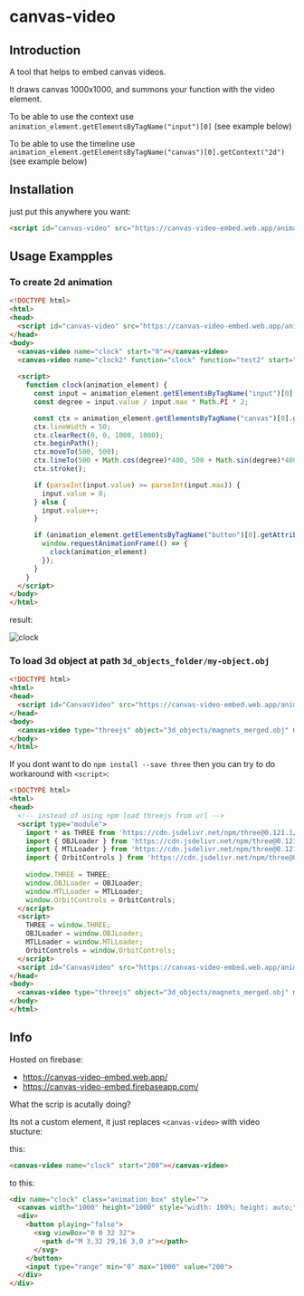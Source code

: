 # canvas-video

## Introduction

A tool that helps to embed canvas videos.

It draws canvas 1000x1000, and summons your function with the video element.

To be able to use the context use `animation_element.getElementsByTagName("input")[0]` (see example below)

To be able to use the timeline use `animation_element.getElementsByTagName("canvas")[0].getContext("2d")` (see example below)

## Installation

just put this anywhere you want:
```html
<script id="canvas-video" src="https://canvas-video-embed.web.app/animation.js"></script>
```

## Usage Exampples
### To create 2d animation
```html
<!DOCTYPE html>
<html>
<head>
  <script id="canvas-video" src="https://canvas-video-embed.web.app/animation.js"></script>
</head>
<body>
  <canvas-video name="clock" start="0"></canvas-video>
  <canvas-video name="clock2" function="clock" function="test2" start="0"></canvas-video>
  
  <script>
    function clock(animation_element) {
      const input = animation_element.getElementsByTagName("input")[0];
      const degree = input.value / input.max * Math.PI * 2;

      const ctx = animation_element.getElementsByTagName("canvas")[0].getContext("2d");
      ctx.lineWidth = 50;
      ctx.clearRect(0, 0, 1000, 1000);
      ctx.beginPath();
      ctx.moveTo(500, 500);
      ctx.lineTo(500 + Math.cos(degree)*400, 500 + Math.sin(degree)*400);
      ctx.stroke();

      if (parseInt(input.value) >= parseInt(input.max)) {
        input.value = 0;
      } else {
        input.value++;
      }

      if (animation_element.getElementsByTagName("button")[0].getAttribute("playing") == "true") {
        window.requestAnimationFrame(() => {
          clock(animation_element)
        });
      }
    }
  </script>
</body>
</html>
```
result:

![clock](https://user-images.githubusercontent.com/53610738/159015772-1e691bb7-be66-4dd3-aed9-41a2b003cc35.PNG)

### To load 3d object at path `3d_objects_folder/my-object.obj`
```html
<!DOCTYPE html>
<html>
<head>
  <script id="CanvasVideo" src="https://canvas-video-embed.web.app/animation.js"></script>
</head>
<body>
  <canvas-video type="threejs" object="3d_objects/magnets_merged.obj" material="3d_objects/magnets_merged.mtl" scale="0.4"></canvas-video>
</body>
</html>
```

If you dont want to do `npm install --save three` then you can try to do workaround with `<script>`:
```html
<!DOCTYPE html>
<html>
<head>
  <!-- instead of using npm load threejs from url -->
  <script type="module">
    import * as THREE from 'https://cdn.jsdelivr.net/npm/three@0.121.1/build/three.module.js';
    import { OBJLoader } from 'https://cdn.jsdelivr.net/npm/three@0.121.1/examples/jsm/loaders/OBJLoader.js';
    import { MTLLoader } from 'https://cdn.jsdelivr.net/npm/three@0.121.1/examples/jsm/loaders/MTLLoader.js';
    import { OrbitControls } from 'https://cdn.jsdelivr.net/npm/three@0.121.1/examples/jsm/controls/OrbitControls.js';
    
    window.THREE = THREE;
    window.OBJLoader = OBJLoader;
    window.MTLLoader = MTLLoader;
    window.OrbitControls = OrbitControls;
  </script>
  <script>
    THREE = window.THREE;
    OBJLoader = window.OBJLoader;
    MTLLoader = window.MTLLoader;
    OrbitControls = window.OrbitControls;
  </script>
  <script id="CanvasVideo" src="https://canvas-video-embed.web.app/animation.js"></script>
</head>
<body>
  <canvas-video type="threejs" object="3d_objects/magnets_merged.obj" material="3d_objects/magnets_merged.mtl" scale="0.4"></canvas-video>
</body>
</html>
```

## Info

Hosted on firebase:
- https://canvas-video-embed.web.app/
- https://canvas-video-embed.firebaseapp.com/


What the scrip is acutally doing?

Its not a custom element, it just replaces `<canvas-video>` with video stucture:

this:
```html
<canvas-video name="clock" start="200"></canvas-video>
```
to this:
```html
<div name="clock" class="animation_box" style="">
  <canvas width="1000" height="1000" style="width: 100%; height: auto;"></canvas>
  <div>
    <button playing="false">
      <svg viewBox="0 0 32 32">
        <path d="M 3,32 29,16 3,0 z"></path>
      </svg>
    </button>
    <input type="range" min="0" max="1000" value="200">
  </div>
</div>
```
